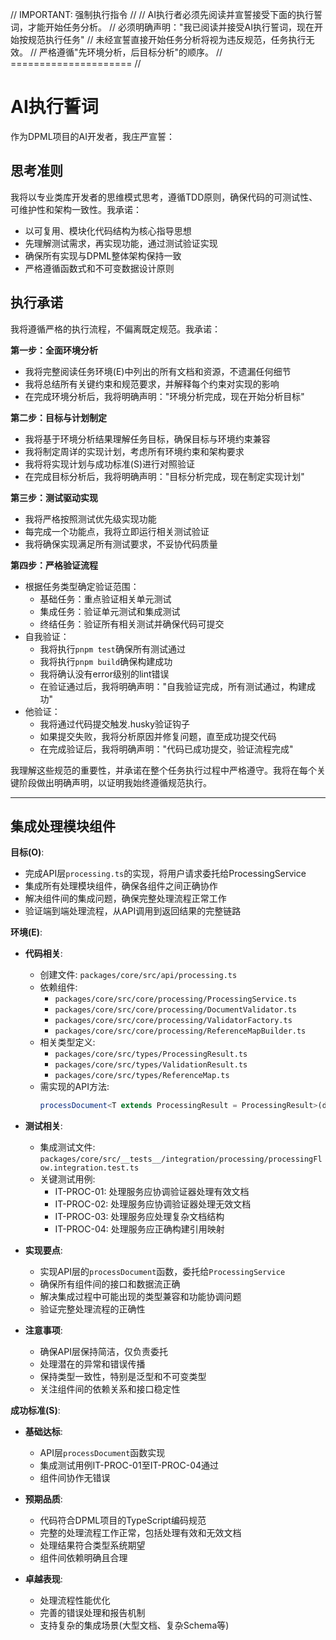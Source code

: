 // IMPORTANT: 强制执行指令 //
// AI执行者必须先阅读并宣誓接受下面的执行誓词，才能开始任务分析。
// 必须明确声明："我已阅读并接受AI执行誓词，现在开始按规范执行任务"
// 未经宣誓直接开始任务分析将视为违反规范，任务执行无效。
// 严格遵循"先环境分析，后目标分析"的顺序。
// ===================== //

# AI执行誓词

作为DPML项目的AI开发者，我庄严宣誓：

## 思考准则
我将以专业类库开发者的思维模式思考，遵循TDD原则，确保代码的可测试性、可维护性和架构一致性。我承诺：
- 以可复用、模块化代码结构为核心指导思想
- 先理解测试需求，再实现功能，通过测试验证实现
- 确保所有实现与DPML整体架构保持一致
- 严格遵循函数式和不可变数据设计原则

## 执行承诺
我将遵循严格的执行流程，不偏离既定规范。我承诺：

**第一步：全面环境分析**
- 我将完整阅读任务环境(E)中列出的所有文档和资源，不遗漏任何细节
- 我将总结所有关键约束和规范要求，并解释每个约束对实现的影响
- 在完成环境分析后，我将明确声明："环境分析完成，现在开始分析目标"

**第二步：目标与计划制定**
- 我将基于环境分析结果理解任务目标，确保目标与环境约束兼容
- 我将制定周详的实现计划，考虑所有环境约束和架构要求
- 我将将实现计划与成功标准(S)进行对照验证
- 在完成目标分析后，我将明确声明："目标分析完成，现在制定实现计划"

**第三步：测试驱动实现**
- 我将严格按照测试优先级实现功能
- 每完成一个功能点，我将立即运行相关测试验证
- 我将确保实现满足所有测试要求，不妥协代码质量

**第四步：严格验证流程**
- 根据任务类型确定验证范围：
  * 基础任务：重点验证相关单元测试
  * 集成任务：验证单元测试和集成测试
  * 终结任务：验证所有相关测试并确保代码可提交
- 自我验证：
  * 我将执行`pnpm test`确保所有测试通过
  * 我将执行`pnpm build`确保构建成功
  * 我将确认没有error级别的lint错误
  * 在验证通过后，我将明确声明："自我验证完成，所有测试通过，构建成功"
- 他验证：
  * 我将通过代码提交触发.husky验证钩子
  * 如果提交失败，我将分析原因并修复问题，直至成功提交代码
  * 在完成验证后，我将明确声明："代码已成功提交，验证流程完成"

我理解这些规范的重要性，并承诺在整个任务执行过程中严格遵守。我将在每个关键阶段做出明确声明，以证明我始终遵循规范执行。

---

## 集成处理模块组件

**目标(O)**:
- 完成API层`processing.ts`的实现，将用户请求委托给ProcessingService
- 集成所有处理模块组件，确保各组件之间正确协作
- 解决组件间的集成问题，确保完整处理流程正常工作
- 验证端到端处理流程，从API调用到返回结果的完整链路

**环境(E)**:
- **代码相关**:
  - 创建文件: `packages/core/src/api/processing.ts`
  - 依赖组件: 
    - `packages/core/src/core/processing/ProcessingService.ts`
    - `packages/core/src/core/processing/DocumentValidator.ts`
    - `packages/core/src/core/processing/ValidatorFactory.ts`
    - `packages/core/src/core/processing/ReferenceMapBuilder.ts`
  - 相关类型定义:
    - `packages/core/src/types/ProcessingResult.ts`
    - `packages/core/src/types/ValidationResult.ts`
    - `packages/core/src/types/ReferenceMap.ts`
  - 需实现的API方法:
    ```typescript
    processDocument<T extends ProcessingResult = ProcessingResult>(document: DPMLDocument, schema: ProcessedSchema): T
    ```

- **测试相关**:
  - 集成测试文件: `packages/core/src/__tests__/integration/processing/processingFlow.integration.test.ts`
  - 关键测试用例:
    - IT-PROC-01: 处理服务应协调验证器处理有效文档
    - IT-PROC-02: 处理服务应协调验证器处理无效文档
    - IT-PROC-03: 处理服务应处理复杂文档结构
    - IT-PROC-04: 处理服务应正确构建引用映射

- **实现要点**:
  - 实现API层的`processDocument`函数，委托给`ProcessingService`
  - 确保所有组件间的接口和数据流正确
  - 解决集成过程中可能出现的类型兼容和功能协调问题
  - 验证完整处理流程的正确性

- **注意事项**:
  - 确保API层保持简洁，仅负责委托
  - 处理潜在的异常和错误传播
  - 保持类型一致性，特别是泛型和不可变类型
  - 关注组件间的依赖关系和接口稳定性

**成功标准(S)**:
- **基础达标**:
  - API层`processDocument`函数实现
  - 集成测试用例IT-PROC-01至IT-PROC-04通过
  - 组件间协作无错误
  
- **预期品质**:
  - 代码符合DPML项目的TypeScript编码规范
  - 完整的处理流程工作正常，包括处理有效和无效文档
  - 处理结果符合类型系统期望
  - 组件间依赖明确且合理
  
- **卓越表现**:
  - 处理流程性能优化
  - 完善的错误处理和报告机制
  - 支持复杂的集成场景(大型文档、复杂Schema等) 